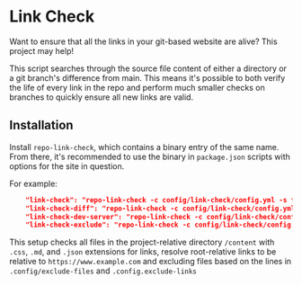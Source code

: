 # Link Check

Want to ensure that all the links in your git-based website are alive? This
project may help!

This script searches through the source file content of either a directory or a
git branch's difference from main. This means it's possible to both verify the
life of every link in the repo and perform much smaller checks on branches to
quickly ensure all new links are valid.

## Installation

Install `repo-link-check`, which contains a binary entry of the same name. From
there, it's recommended to use the binary in `package.json` scripts with options
for the site in question.

For example:

```json
    "link-check": "repo-link-check -c config/link-check/config.yml -s filesystem -u",
    "link-check-diff": "repo-link-check -c config/link-check/config.yml",
    "link-check-dev-server": "repo-link-check -c config/link-check/config.yml -r http://localhost:3000",
    "link-check-exclude": "repo-link-check -c config/link-check/config.yml -s filesystem -u only"
```

This setup checks all files in the project-relative directory `/content` with
`.css`, `.md`, and `.json` extensions for links, resolve root-relative links to
be relative to `https://www.example.com` and excluding files based on the lines
in `.config/exclude-files` and `.config.exclude-links`
